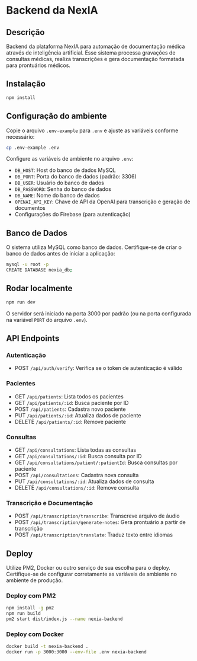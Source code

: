 # Backend da NexIA

## Descrição
Backend da plataforma NexIA para automação de documentação médica através de inteligência artificial. Esse sistema processa gravações de consultas médicas, realiza transcrições e gera documentação formatada para prontuários médicos.

## Instalação
```bash
npm install
```

## Configuração do ambiente
Copie o arquivo `.env-example` para `.env` e ajuste as variáveis conforme necessário:

```bash
cp .env-example .env
```

Configure as variáveis de ambiente no arquivo `.env`:
- `DB_HOST`: Host do banco de dados MySQL
- `DB_PORT`: Porta do banco de dados (padrão: 3306)
- `DB_USER`: Usuário do banco de dados
- `DB_PASSWORD`: Senha do banco de dados
- `DB_NAME`: Nome do banco de dados
- `OPENAI_API_KEY`: Chave de API da OpenAI para transcrição e geração de documentos
- Configurações do Firebase (para autenticação)

## Banco de Dados
O sistema utiliza MySQL como banco de dados. Certifique-se de criar o banco de dados antes de iniciar a aplicação:

```bash
mysql -u root -p
CREATE DATABASE nexia_db;
```

## Rodar localmente
```bash
npm run dev
```

O servidor será iniciado na porta 3000 por padrão (ou na porta configurada na variável `PORT` do arquivo `.env`).

## API Endpoints

### Autenticação
- POST `/api/auth/verify`: Verifica se o token de autenticação é válido

### Pacientes
- GET `/api/patients`: Lista todos os pacientes
- GET `/api/patients/:id`: Busca paciente por ID
- POST `/api/patients`: Cadastra novo paciente
- PUT `/api/patients/:id`: Atualiza dados de paciente
- DELETE `/api/patients/:id`: Remove paciente

### Consultas
- GET `/api/consultations`: Lista todas as consultas
- GET `/api/consultations/:id`: Busca consulta por ID
- GET `/api/consultations/patient/:patientId`: Busca consultas por paciente
- POST `/api/consultations`: Cadastra nova consulta
- PUT `/api/consultations/:id`: Atualiza dados de consulta
- DELETE `/api/consultations/:id`: Remove consulta

### Transcrição e Documentação
- POST `/api/transcription/transcribe`: Transcreve arquivo de áudio
- POST `/api/transcription/generate-notes`: Gera prontuário a partir de transcrição
- POST `/api/transcription/translate`: Traduz texto entre idiomas

## Deploy
Utilize PM2, Docker ou outro serviço de sua escolha para o deploy. Certifique-se de configurar corretamente as variáveis de ambiente no ambiente de produção.

### Deploy com PM2
```bash
npm install -g pm2
npm run build
pm2 start dist/index.js --name nexia-backend
```

### Deploy com Docker
```bash
docker build -t nexia-backend .
docker run -p 3000:3000 --env-file .env nexia-backend
```